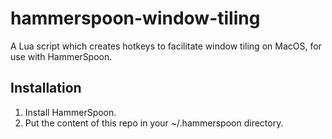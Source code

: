 # hammerspoon-window-tiling
A Lua script which creates hotkeys to facilitate window tiling on MacOS, for use with HammerSpoon.

## Installation
1. Install HammerSpoon.
2. Put the content of this repo in your ~/.hammerspoon directory.
